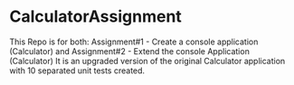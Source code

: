 # CalculatorAssignment

This Repo is for both:
Assignment#1 - Create a console application (Calculator)
and 
Assignment#2 - Extend the console Application (Calculator)
It is an upgraded version of the original Calculator application with 10 separated unit tests created.

